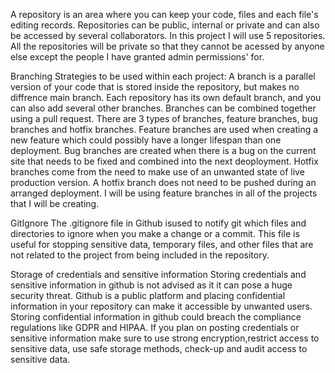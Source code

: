 A repository is an area where you can keep your code, files and each file's editing records.
Repositories can be public, internal or private and can also be accessed by several collaborators.
In this project I will use 5 repositories. All the repositories will be private so that they cannot be acessed by anyone else except the people I have granted admin permissions' for.


Branching Strategies to be used within each project:
A branch is a parallel version of your code that is stored inside the repository, but makes no diffrence main branch. Each repository has its  own default branch, and you can also add several other branches. Branches can be combined together using a pull request. There are 3 types of branches, feature branches, bug branches and hotfix branches. Feature branches are used when creating a new feature which could possibly have a longer lifespan than one deployment. Bug branches are created when there is a bug on the current site that needs to be fixed and combined into the next deoployment. Hotfix branches come from the need to make use of an unwanted state of live production version. A hotfix branch does not need to be pushed during an arranged deployment. I will be using feature branches in all of the projects that I will be creating.

GitIgnore
The .gitignore file in Github isused to notify git which files and directories to ignore when you make a change or a commit. This file is useful for stopping sensitive data, temporary files, and other files that are not related to the project from being included in the repository.

Storage of credentials and sensitive information
Storing credentials and sensitive information in github is not advised as it it can pose a huge security threat. Github is a public platform  and placing confidential information in your repository can make it accessible by unwanted users. Storing confidential information in github could breach the compliance regulations like GDPR and HIPAA.
If you plan on posting credentials or sensitive information make sure to use strong encryption,restrict access to sensitive data, use safe storage methods, check-up and audit access to sensitive data. 
